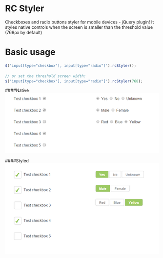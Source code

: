 RC Styler
========

Checkboxes and radio buttons styler for mobile devices - jQuery plugin!
It styles native controls when the screen is smaller than the threshold value (768px by default)

Basic usage
========

```javascript
$('input[type="checkbox"], input[type="radio"]').rcStyler();

// or set the threshold screen width:
$('input[type="checkbox"], input[type="radio"]').rcStyler(768);
```

####Native
![screen 1](https://raw.githubusercontent.com/SlawomirZaziablo/rcstyler/master/img/screen-1.png)

####Styled
![screen 2](https://raw.githubusercontent.com/SlawomirZaziablo/rcstyler/master/img/screen-2.png)
